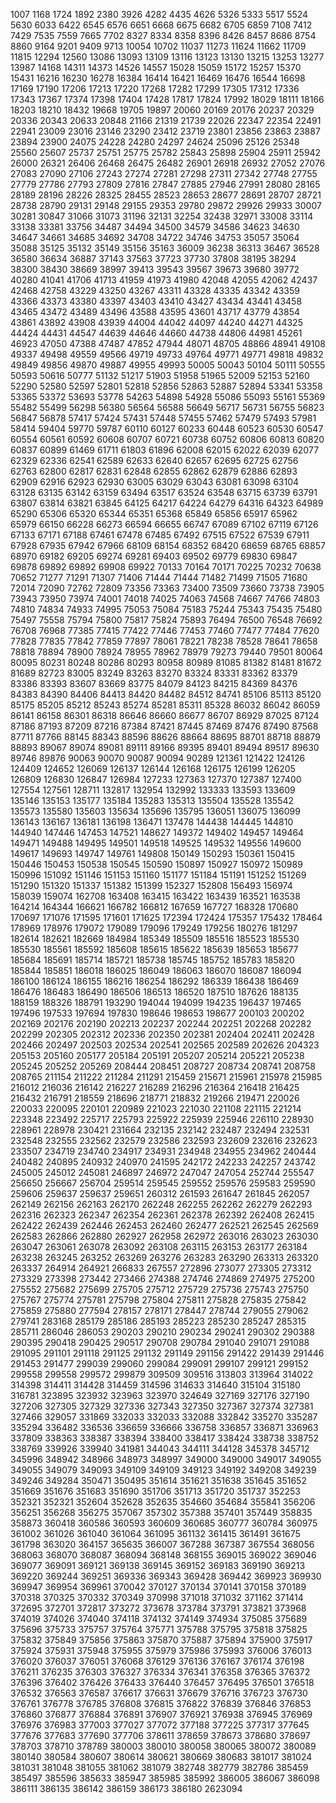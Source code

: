 1007
1168
1724
1892
2380
3926
4282
4435
4626
5326
5333
5517
5524
5630
6033
6422
6545
6576
6651
6668
6675
6682
6705
6859
7108
7412
7429
7535
7559
7665
7702
8327
8334
8358
8396
8426
8457
8686
8754
8860
9164
9201
9409
9713
10054
10702
11037
11273
11624
11662
11709
11815
12294
12560
13086
13093
13109
13116
13123
13130
13215
13253
13277
13987
14168
14311
14373
14526
14557
15028
15059
15172
15257
15370
15431
16216
16230
16278
16384
16414
16421
16469
16476
16544
16698
17169
17190
17206
17213
17220
17268
17282
17299
17305
17312
17336
17343
17367
17374
17398
17404
17428
17817
17824
17992
18029
18111
18166
18203
18210
18432
19668
19705
19897
20060
20169
20176
20237
20329
20336
20343
20633
20848
21166
21319
21739
22026
22347
22354
22491
22941
23009
23016
23146
23290
23412
23719
23801
23856
23863
23887
23894
23900
24075
24228
24280
24297
24624
25096
25126
25348
25560
25607
25737
25751
25775
25782
25843
25898
25904
25911
25942
26000
26321
26406
26468
26475
26482
26901
26918
26932
27052
27076
27083
27090
27106
27243
27274
27281
27298
27311
27342
27748
27755
27779
27786
27793
27809
27816
27847
27885
27946
27991
28080
28165
28189
28196
28226
28325
28455
28523
28653
28677
28691
28707
28721
28738
28790
29131
29148
29155
29353
29780
29872
29926
29933
30007
30281
30847
31066
31073
31196
32131
32254
32438
32971
33008
33114
33138
33381
33756
34487
34494
34500
34579
34586
34623
34630
34647
34661
34685
34692
34708
34722
34746
34753
35057
35064
35088
35125
35132
35149
35156
35163
36009
36238
36313
36467
36528
36580
36634
36887
37143
37563
37723
37730
37808
38195
38294
38300
38430
38669
38997
39413
39543
39567
39673
39680
39772
40280
41041
41706
41713
41959
41973
41980
42048
42055
42062
42437
42468
42758
43229
43250
43267
43311
43328
43335
43342
43359
43366
43373
43380
43397
43403
43410
43427
43434
43441
43458
43465
43472
43489
43496
43588
43595
43601
43717
43779
43854
43861
43892
43908
43939
44004
44042
44097
44240
44271
44325
44424
44431
44547
44639
44646
44660
44738
44806
44981
45261
46923
47050
47388
47487
47852
47944
48071
48705
48866
48941
49108
49337
49498
49559
49566
49719
49733
49764
49771
49771
49818
49832
49849
49856
49870
49887
49955
49993
50005
50043
50104
50111
50555
50593
50616
50777
51132
51217
51903
51958
51965
52009
52153
52160
52290
52580
52597
52801
52818
52856
52863
52887
52894
53341
53358
53365
53372
53693
53778
54263
54898
54928
55086
55093
55161
55369
55482
55499
56298
56380
56564
56588
56649
56717
56731
56755
56823
56847
56878
57417
57424
57431
57448
57455
57462
57479
57493
57981
58414
59404
59770
59787
60110
60127
60233
60448
60523
60530
60547
60554
60561
60592
60608
60707
60721
60738
60752
60806
60813
60820
60837
60899
61469
61711
61803
61896
62008
62015
62022
62039
62077
62329
62336
62541
62589
62633
62640
62657
62695
62725
62756
62763
62800
62817
62831
62848
62855
62862
62879
62886
62893
62909
62916
62923
62930
63005
63029
63043
63081
63098
63104
63128
63135
63142
63159
63494
63517
63524
63548
63715
63739
63791
63807
63814
63821
63845
64125
64217
64224
64279
64316
64323
64989
65290
65306
65320
65344
65351
65368
65849
65856
65917
65962
65979
66150
66228
66273
66594
66655
66747
67089
67102
67119
67126
67133
67171
67188
67461
67478
67485
67492
67515
67522
67539
67911
67928
67935
67942
67966
68109
68154
68352
68420
68659
68765
68857
68970
69182
69205
69274
69281
69403
69502
69779
69830
69847
69878
69892
69892
69908
69922
70133
70164
70171
70225
70232
70638
70652
71277
71291
71307
71406
71444
71444
71482
71499
71505
71680
72014
72090
72762
72809
73356
73363
73400
73509
73660
73738
73905
73943
73950
73974
74001
74018
74025
74063
74568
74667
74766
74803
74810
74834
74933
74995
75053
75084
75183
75244
75343
75435
75480
75497
75558
75794
75800
75817
75824
75893
76494
76500
76548
76692
76708
76968
77385
77415
77422
77446
77453
77460
77477
77484
77620
77828
77835
77842
77859
77897
78061
78221
78238
78528
78641
78658
78818
78894
78900
78924
78955
78962
78979
79273
79440
79501
80064
80095
80231
80248
80286
80293
80958
80989
81085
81382
81481
81672
81689
82723
83005
83249
83263
83270
83324
83331
83362
83379
83386
83393
83607
83669
83775
84079
84123
84215
84369
84376
84383
84390
84406
84413
84420
84482
84512
84741
85106
85113
85120
85175
85205
85212
85243
85274
85281
85311
85328
86032
86042
86059
86141
86158
86301
86318
86646
86660
86677
86707
86929
87025
87124
87186
87193
87209
87216
87384
87421
87445
87469
87476
87490
87568
87711
87766
88145
88343
88596
88626
88664
88695
88701
88718
88879
88893
89067
89074
89081
89111
89166
89395
89401
89494
89517
89630
89746
89876
90063
90070
90087
90094
90289
121361
121422
124126
124409
124652
126069
126137
126144
126168
126175
126199
126205
126809
126830
126847
126984
127233
127363
127370
127387
127400
127554
127561
128711
132817
132954
132992
133333
133593
133609
135146
135153
135177
135184
135283
135313
135504
135528
135542
135573
135580
135603
135634
135696
135795
136051
136075
136099
136143
136167
136181
136198
136471
137478
144438
144445
144810
144940
147446
147453
147521
148627
149372
149402
149457
149464
149471
149488
149495
149501
149518
149525
149532
149556
149600
149617
149693
149747
149761
149808
150149
150293
150361
150415
150446
150453
150538
150545
150590
150897
150927
150972
150989
150996
151092
151146
151153
151160
151177
151184
151191
151252
151269
151290
151320
151337
151382
151399
152327
152808
156493
156974
158039
159074
162708
163408
163415
163422
163439
163521
163538
164214
164344
166621
166782
166812
167659
167727
168328
170680
170697
171076
171595
171601
171625
172394
172424
175357
175432
178464
178969
178976
179072
179089
179096
179249
179256
180276
181297
182614
182621
182669
184984
185349
185509
185516
185523
185530
185530
185561
185592
185608
185615
185622
185639
185653
185677
185684
185691
185714
185721
185738
185745
185752
185783
185820
185844
185851
186018
186025
186049
186063
186070
186087
186094
186100
186124
186155
186216
186254
186292
186339
186438
186469
186476
186483
186490
186506
186513
186520
187510
187626
188135
188159
188326
188791
193290
194044
194099
194235
196437
197465
197496
197533
197694
197830
198646
198653
198677
200103
200202
202169
202176
202190
202213
202237
202244
202251
202268
202282
202299
202305
202312
202336
202350
202381
202404
202411
202428
202466
202497
202503
202534
202541
202565
202589
202626
204323
205153
205160
205177
205184
205191
205207
205214
205221
205238
205245
205252
205269
208444
208451
208727
208734
208741
208758
208765
211154
211222
211284
211291
215459
215671
215961
215978
215985
216012
216036
216142
216227
216289
216296
216364
216418
216425
216432
216791
218559
218696
218771
218832
219266
219471
220026
220033
220095
220101
220989
221023
221030
221108
221115
221214
223348
223492
225717
225793
225922
225939
225946
226110
228930
228961
228978
230421
231664
232135
232142
232487
232494
232531
232548
232555
232562
232579
232586
232593
232609
232616
232623
233507
234719
234740
234917
234931
234948
234955
234962
240444
240482
240895
240932
240970
241595
242172
242233
242257
243742
245005
245012
245081
246897
246972
247047
247054
252744
255547
256650
256667
256704
259514
259545
259552
259576
259583
259590
259606
259637
259637
259651
260312
261593
261647
261845
262057
262149
262156
262163
262170
262248
262255
262262
262279
262293
262316
262323
262347
262354
262361
262378
262392
262408
262415
262422
262439
262446
262453
262460
262477
262521
262545
262569
262583
262866
262880
262927
262958
262972
263016
263023
263030
263047
263061
263078
263092
263108
263115
263153
263177
263184
263238
263245
263252
263269
263276
263283
263290
263313
263320
263337
264914
264921
266833
267557
272896
273077
273305
273312
273329
273398
273442
273466
274388
274746
274869
274975
275200
275552
275682
275699
275705
275712
275729
275736
275743
275750
275767
275774
275781
275798
275804
275811
275828
275835
275842
275859
275880
277594
278157
278171
278447
278744
279055
279062
279741
283168
285179
285186
285193
285223
285230
285247
285315
285711
286046
286053
290203
290210
290234
290241
290302
290388
290395
290418
290425
290517
290708
290784
291040
291071
291088
291095
291101
291118
291125
291132
291149
291156
291422
291439
291446
291453
291477
299039
299060
299084
299091
299107
299121
299152
299558
299558
299572
299879
309509
309516
313803
313964
314022
314398
314411
314428
314459
314596
314633
314640
315104
315180
316781
323895
323932
323963
323970
324649
327169
327176
327190
327206
327305
327329
327336
327343
327350
327367
327374
327381
327466
329057
331869
332033
332033
332088
332842
335270
335287
335294
336482
336536
336659
336666
336758
336857
336871
336963
337809
338363
338387
338394
338400
338417
338424
338738
338752
338769
339926
339940
341981
344043
344111
344128
345378
345712
345996
348942
348966
348973
348997
349000
349000
349017
349055
349055
349079
349093
349109
349109
349123
349192
349208
349239
349246
349284
350471
350495
351614
351621
351638
351645
351652
351669
351676
351683
351690
351706
351713
351720
351737
352253
352321
352321
352604
352628
352635
354660
354684
355841
356206
356251
356268
356275
357067
357302
357388
357401
357449
358835
358873
360418
360586
360593
360609
360685
360777
360784
360975
361002
361026
361040
361064
361095
361132
361415
361491
361675
361798
363020
364157
365635
366007
367288
367387
367554
368056
368063
368070
368087
368094
368148
368155
369015
369022
369046
369077
369091
369121
369138
369145
369152
369183
369190
369213
369220
369244
369251
369336
369343
369428
369442
369923
369930
369947
369954
369961
370042
370127
370134
370141
370158
370189
370318
370325
370332
370349
370998
371018
371032
371162
371414
372695
372701
372817
373272
373678
373784
373791
373821
373968
374019
374026
374040
374118
374132
374149
374934
375085
375689
375696
375733
375757
375764
375771
375788
375795
375818
375825
375832
375849
375856
375863
375870
375887
375894
375900
375917
375924
375931
375948
375955
375979
375986
375993
376006
376013
376020
376037
376051
376068
376129
376136
376167
376174
376198
376211
376235
376303
376327
376334
376341
376358
376365
376372
376396
376402
376426
376433
376440
376457
376495
376501
376518
376532
376563
376587
376617
376631
376679
376716
376723
376730
376761
376778
376785
376808
376815
376822
376839
376846
376853
376860
376877
376884
376891
376907
376921
376938
376945
376969
376976
376983
377003
377027
377072
377188
377225
377317
377645
377676
377683
377690
377706
378611
378659
378673
378680
378697
378703
378710
378789
380003
380010
380058
380065
380072
380089
380140
380584
380607
380614
380621
380669
380683
381017
381024
381031
381048
381055
381062
381079
382748
382779
382786
385459
385497
385596
385633
385947
385985
385992
386005
386067
386098
386111
386135
386142
386159
386173
386180
2623094
